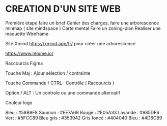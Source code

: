 
# CREATION D'UN SITE WEB


Première étape faire un brief
Cahier des charges, faire une arborescence minmap ( site mindspace )  Carte mental 
Faire un zoning-plan
Réaliser une maquette Wireframe

Site Xmind https://xmind.app/fr/ pour créer une arborescence 

https://www.relume.io/


Raccourcis Figma

Touche Maj : Ajour sélection / contrainte

Touche Commande / CTRL  : Contrôle ( Raccourcis )

Option / ALT : Un controle ou une commande alternatif 



Couleur logo 

Bleu : #58B9F8
Saumon : #EE7A69
Rouge : #E05A33
Lavande : #985DF6
Vert : #5FCC89
Bleu gris : #353942
Gris foncé : #404040
Bleu : #4D6CB9


